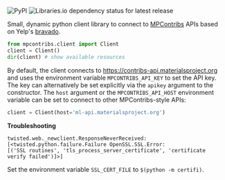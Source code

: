 ![PyPI](https://img.shields.io/pypi/v/mpcontribs-client?style=flat-square)
![Libraries.io dependency status for latest release](https://img.shields.io/librariesio/release/pypi/mpcontribs-client?style=flat-square)

Small, dynamic python client library to connect to [MPContribs](https://docs.mpcontribs.org)
APIs based on Yelp's [bravado](https://bravado.readthedocs.io).

```python
from mpcontribs.client import Client
client = Client()
dir(client) # show available resources
```

By default, the client connects to https://contribs-api.materialsproject.org and uses the environment variable
`MPCONTRIBS_API_KEY` to set the API key. The key can alternatively be set explicitly via the
`apikey` argument to the constructor. The `host` argument or the `MPCONTRIBS_API_HOST`
environment variable can be set to connect to other MPContribs-style APIs:

```python
client = Client(host='ml-api.materialsproject.org')
```

**Troubleshooting**

```
twisted.web._newclient.ResponseNeverReceived:
[<twisted.python.failure.Failure OpenSSL.SSL.Error:
[('SSL routines', 'tls_process_server_certificate', 'certificate verify failed')]>]
```

Set the environment variable `SSL_CERT_FILE` to `$(python -m certifi)`.
